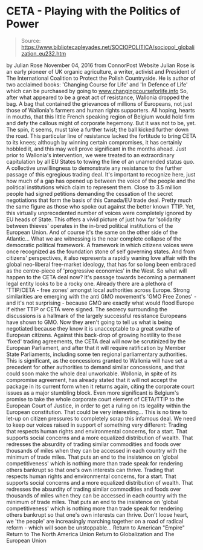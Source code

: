 # CETA - Playing with the Politics of Power

> Source: https://www.bibliotecapleyades.net/SOCIOPOLITICA/sociopol_globalization_eu232.htm

by Julian Rose November 04, 2016 from ConnorPost Website
Julian Rose is an early pioneer of UK organic agriculture, a writer, activist and President of The International Coalition to Protect the Polish Countryside.
He is author of two acclaimed books: 'Changing Course for Life' and 'In Defence of Life' which can be purchased by going to www.changingcourseforlife.info
So, after what appeared to be a great act of resistance, Wallonia dropped the bag. A bag that contained the grievances of millions of Europeans, not just those of Wallonia's farmers and human rights supporters.
All hoping, hearts in mouths, that this little French speaking region of Belgium would hold firm and defy the callous might of corporate hegemony. But it was not to be, yet. The spin, it seems, must take a further twist; the ball kicked further down the road. This particular line of resistance lacked the fortitude to bring CETA to its knees; although by winning certain compromises, it has certainly hobbled it, and this may well prove significant in the months ahead. Just prior to Wallonia's intervention, we were treated to an extraordinary capitulation by all EU States to towing the line of an unamended status quo. A collective unwillingness to demonstrate any resistance to the further passage of this egregious trading deal. It's important to recognize here, just how much of a gap has opened up between the voice of the people and the political institutions which claim to represent them.
Close to 3.5 million people had signed petitions demanding the cessation of the secret negotiations that form the basis of this Canada/EU trade deal. Pretty much the same figure as those who spoke out against the better known TTIP.
Yet, this virtually unprecedented number of voices were completely ignored by EU heads of State. This offers a vivid picture of just how far 'solidarity between thieves' operates in the in-bred political institutions of the European Union. And of course it's the same on the other side of the Atlantic... What we are witnessing is the near complete collapse of the democratic political framework. A framework in which citizens voices were once recognized as the foundation stone of self governing states.
And from citizens' perspectives, it also represents a rapidly waning love affair with the global neo-liberal free-market ideology, that has for so long been embraced as the centre-piece of 'progressive economics' in the West. So what will happen to the CETA deal now? It's passage towards becoming a permanent legal entity looks to be a rocky one. Already there are a plethora of 'TTIP/CETA - free zones' amongst local authorities across Europe.
Strong similarities are emerging with the anti GMO movement's 'GMO Free Zones' - and it's not surprising - because GMO are exactly what would flood Europe if either TTIP or CETA were signed. The secrecy surrounding the discussions is a hallmark of the largely successful resistance Europeans have shown to GMO. Now they aren't going to tell us what is being negotiated because they know it is unacceptable to a great swathe of European citizens. Against this back-drop of growing hostility to these 'fixed' trading agreements, the CETA deal will now be scrutinized by the European Parliament, and after that it will require ratification by Member State Parliaments, including some ten regional parliamentary authorities.
This is significant, as the concessions granted to Wallonia will have set a precedent for other authorities to demand similar concessions, and that could soon make the whole deal unworkable. Wollonia, in spite of its compromise agreement, has already stated that it will not accept the package in its current form when it returns again, citing the corporate court issues as a major stumbling block. Even more significant is Belgium's promise to take the whole corporate court element of CETA/TTIP to the European Court of Justice, in order to get a ruling on its legality within the European constitution.
That could be very interesting... This is no time to let-up on citizen pressures to completely scrap this infamous deal.
We need to keep our voices raised in support of something very different:
Trading that respects human rights and environmental concerns, for a start. That supports social concerns and a more equalized distribution of wealth. That redresses the absurdity of trading similar commodities and foods over thousands of miles when they can be accessed in each country with the minimum of trade miles. That puts an end to the insistence on 'global competitiveness' which is nothing more than trade speak for rendering others bankrupt so that one's own interests can thrive.
Trading that respects human rights and environmental concerns, for a start.
That supports social concerns and a more equalized distribution of wealth.
That redresses the absurdity of trading similar commodities and foods over thousands of miles when they can be accessed in each country with the minimum of trade miles.
That puts an end to the insistence on 'global competitiveness' which is nothing more than trade speak for rendering others bankrupt so that one's own interests can thrive.
Don't loose heart, we 'the people' are increasingly marching together on a road of radical reform - which will soon be unstoppable...
Return to American "Empire"
Return to The North America Union
Return to Globalization and The European Union
